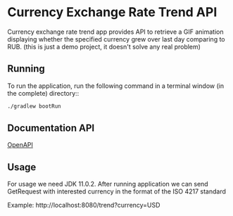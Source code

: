 # Currency Exchange Rate Trend API

Currency exchange rate trend app provides API to retrieve a GIF animation displaying whether the specified currency grew over last day comparing to RUB.
(this is just a demo project, it doesn't solve any real problem)

## Running

To run the application, run the following command in a terminal window (in the complete) directory::

```bash
./gradlew bootRun
```

## Documentation API

[OpenAPI](openapi.yaml)

## Usage

For usage we need JDK 11.0.2.
After running application we can send GetRequest with interested currency in the format of the ISO 4217 standard

Example:
http://localhost:8080/trend?currency=USD
